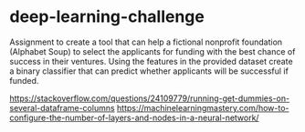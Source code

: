 # deep-learning-challenge
Assignment to create a tool that can help a fictional nonprofit foundation (Alphabet Soup) to select the applicants for funding with the best chance of success in their ventures. Using the features in the provided dataset create a binary classifier that can predict whether applicants will be successful if funded.

https://stackoverflow.com/questions/24109779/running-get-dummies-on-several-dataframe-columns
https://machinelearningmastery.com/how-to-configure-the-number-of-layers-and-nodes-in-a-neural-network/